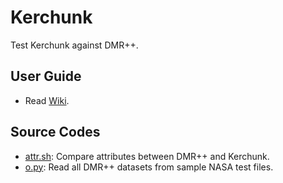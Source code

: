 # Kerchunk

  Test Kerchunk against DMR++.

## User Guide
* Read [Wiki](https://github.com/hyoklee/kerchunk/wiki/).

## Source Codes
* [attr.sh](attr.sh): Compare attributes between DMR++ and Kerchunk.
* [o.py](o.py): Read all DMR++ datasets from sample NASA test files.

